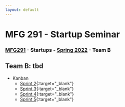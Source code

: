 ```yaml
---
layout: default
---
```


# MFG 291 - Startup Seminar

### [MFG291](../) - Startups - [Spring 2022](../) - Team B

## Team B: tbd

- Kanban
    - [Sprint 2](){:target="_blank"}
    - [Sprint 3](){:target="_blank"}
    - [Sprint 4](){:target="_blank"}
    - [Sprint 5](){:target="_blank"}